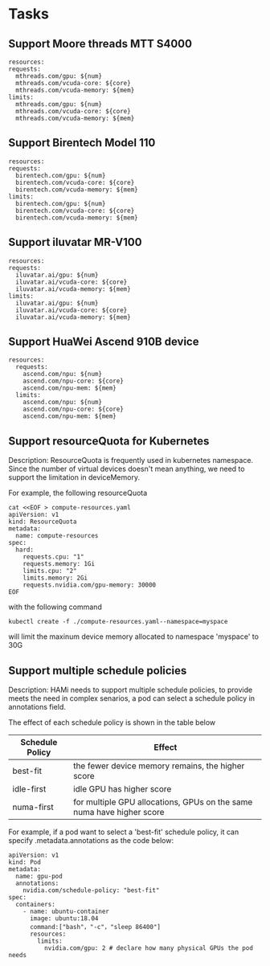 # Tasks

## Support Moore threads MTT S4000

```
resources:
requests:
  mthreads.com/gpu: ${num}
  mthreads.com/vcuda-core: ${core}
  mthreads.com/vcuda-memory: ${mem}
limits:
  mthreads.com/gpu: ${num}
  mthreads.com/vcuda-core: ${core}
  mthreads.com/vcuda-memory: ${mem}
```

## Support Birentech Model 110

```
resources:
requests:
  birentech.com/gpu: ${num}
  birentech.com/vcuda-core: ${core}
  birentech.com/vcuda-memory: ${mem}
limits:
  birentech.com/gpu: ${num}
  birentech.com/vcuda-core: ${core}
  birentech.com/vcuda-memory: ${mem}
```

## Support iluvatar MR-V100

```
resources:
requests:
  iluvatar.ai/gpu: ${num}
  iluvatar.ai/vcuda-core: ${core}
  iluvatar.ai/vcuda-memory: ${mem}
limits:
  iluvatar.ai/gpu: ${num}
  iluvatar.ai/vcuda-core: ${core}
  iluvatar.ai/vcuda-memory: ${mem}
```

## Support HuaWei Ascend 910B device

```
resources:
  requests:
    ascend.com/npu: ${num}
    ascend.com/npu-core: ${core}
    ascend.com/npu-mem: ${mem}
  limits:
    ascend.com/npu: ${num}
    ascend.com/npu-core: ${core}
    ascend.com/npu-mem: ${mem}
```

## Support resourceQuota for Kubernetes

Description: ResourceQuota is frequently used in kubernetes namespace. Since the number of virtual devices doesn't mean anything, we need to support the limitation in deviceMemory.

For example, the following resourceQuota
```
cat <<EOF > compute-resources.yaml
apiVersion: v1
kind: ResourceQuota
metadata:
  name: compute-resources
spec:
  hard:
    requests.cpu: "1"
    requests.memory: 1Gi
    limits.cpu: "2"
    limits.memory: 2Gi
    requests.nvidia.com/gpu-memory: 30000
EOF
```

with the following command
```
kubectl create -f ./compute-resources.yaml--namespace=myspace
```

will limit the maxinum device memory allocated to namespace 'myspace' to 30G

## Support multiple schedule policies

Description: HAMi needs to support multiple schedule policies, to provide meets the need in complex senarios, a pod can select a schedule policy in annotations field.

The effect of each schedule policy is shown in the table below

| Schedule Policy    | Effect |
| -------- | ------- |
| best-fit  | the fewer device memory remains, the higher score    |
| idle-first | idle GPU has higher score     |
| numa-first    | for multiple GPU allocations, GPUs on the same numa have higher score    |


For example, if a pod want to select a 'best-fit' schedule policy, it can specify .metadata.annotations as the code below:

```
apiVersion: v1
kind: Pod
metadata:
  name: gpu-pod
  annotations:
    nvidia.com/schedule-policy: "best-fit"
spec:
  containers:
    - name: ubuntu-container
      image: ubuntu:18.04
      command:["bash"，"-c"，"sleep 86400"]
      resources:
        limits:
          nvidia.com/gpu: 2 # declare how many physical GPUs the pod needs
```

